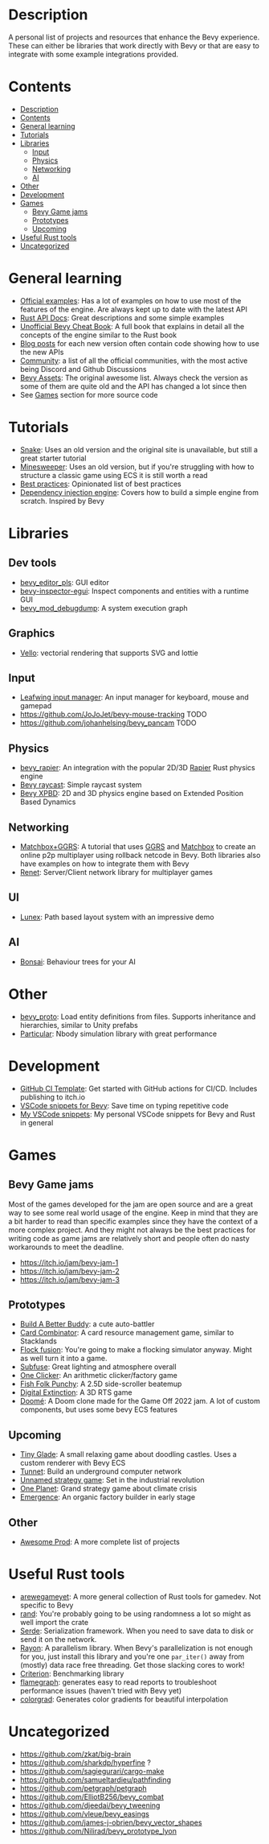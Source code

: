 # Description
A personal list of projects and resources that enhance the Bevy experience. These can either be libraries that work directly with Bevy or that are easy to integrate with some example integrations provided.

# Contents
- [Description](#description)
- [Contents](#contents)
- [General learning](#general-learning)
- [Tutorials](#tutorials)
- [Libraries](#libraries)
  - [Input](#input)
  - [Physics](#physics)
  - [Networking](#networking)
  - [AI](#ai)
- [Other](#other)
- [Development](#development)
- [Games](#games)
  - [Bevy Game jams](#bevy-game-jams)
  - [Prototypes](#prototypes)
  - [Upcoming](#upcoming)
- [Useful Rust tools](#useful-rust-tools)
- [Uncategorized](#uncategorized)

# General learning
- [Official examples](https://github.com/bevyengine/bevy/tree/main/examples): Has a lot of examples on how to use most of the features of the engine. Are always kept up to date with the latest API
- [Rust API Docs](https://docs.rs/bevy/latest/bevy/): Great descriptions and some simple examples
- [Unofficial Bevy Cheat Book](https://bevy-cheatbook.github.io/): A full book that explains in detail all the concepts of the engine similar to the Rust book
- [Blog posts](https://bevyengine.org/news/bevy-0-11) for each new version often contain code showing how to use the new APIs
- [Community](https://bevyengine.org/community/): a list of all the official communities, with the most active being Discord and Github Discussions
- [Bevy Assets](https://bevyengine.org/assets/): The original awesome list. Always check the version as some of them are quite old and the API has changed a lot since then
- See [Games](#games) section for more source code

# Tutorials
- [Snake](https://web.archive.org/web/20230301215439/mbuffett.com/posts/bevy-snake-tutorial/): Uses an old version and the original site is unavailable, but still a great starter tutorial
- [Minesweeper](https://dev.to/qongzi/bevy-minesweeper-introduction-4l7f): Uses an old version, but if you're struggling with how to structure a classic game using ECS it is still worth a read
- [Best practices](https://github.com/tbillington/bevy_best_practices): Opinionated list of best practices
- [Dependency injection engine](https://promethia-27.github.io/dependency_injection_like_bevy_from_scratch/introductions.html): Covers how to build a simple engine from scratch. Inspired by Bevy

# Libraries
## Dev tools
- [bevy_editor_pls](https://github.com/jakobhellermann/bevy_editor_pls): GUI editor
- [bevy-inspector-egui](https://github.com/jakobhellermann/bevy-inspector-egui): Inspect components and entities with a runtime GUI
- [bevy_mod_debugdump](https://github.com/jakobhellermann/bevy_mod_debugdump): A system execution graph

## Graphics
- [Vello](https://github.com/vectorgameexperts/bevy-vello): vectorial rendering that supports SVG and lottie

## Input
- [Leafwing input manager](https://github.com/Leafwing-Studios/leafwing-input-manager): An input manager for keyboard, mouse and gamepad
- https://github.com/JoJoJet/bevy-mouse-tracking TODO
- https://github.com/johanhelsing/bevy_pancam TODO

## Physics
- [bevy_rapier](https://github.com/dimforge/bevy_rapier): An integration with the popular 2D/3D [Rapier](https://rapier.rs/) Rust physics engine
- [Bevy raycast](https://github.com/aevyrie/bevy_mod_raycast): Simple raycast system
- [Bevy XPBD](https://github.com/Jondolf/bevy_xpbd): 2D and 3D physics engine based on Extended Position Based Dynamics

## Networking
- [Matchbox+GGRS](https://johanhelsing.studio/posts/extreme-bevy): A tutorial that uses [GGRS](https://github.com/gschup/ggrs) and [Matchbox](https://github.com/johanhelsing/matchbox) to create an online p2p multiplayer using rollback netcode in Bevy. Both libraries also have examples on how to integrate them with Bevy
- [Renet](https://github.com/lucaspoffo/renet): Server/Client network library for multiplayer games

## UI
- [Lunex](https://github.com/bytestring-net/bevy-lunex): Path based layout system with an impressive demo

## AI
- [Bonsai](https://github.com/Sollimann/bonsai): Behaviour trees for your AI

# Other
- [bevy_proto](https://github.com/MrGVSV/bevy_proto): Load entity definitions from files. Supports inheritance and hierarchies, similar to Unity prefabs
- [Particular](https://github.com/Canleskis/particular): Nbody simulation library with great performance

# Development
- [GitHub CI Template](https://github.com/bevyengine/bevy_github_ci_template): Get started with GitHub actions for CI/CD. Includes publishing to itch.io
- [VSCode snippets for Bevy](https://github.com/pixldev/bevy-snippets): Save time on typing repetitive code
- [My VSCode snippets](https://github.com/d-bucur/dotfiles/blob/main/.config/Code/User/snippets/rust.json): My personal VSCode snippets for Bevy and Rust in general

# Games
## Bevy Game jams
Most of the games developed for the jam are open source and are a great way to see some real world usage of the engine. Keep in mind that they are a bit harder to read than specific examples since they have the context of a more complex project. And they might not always be the best practices for writing code as game jams are relatively short and people often do nasty workarounds to meet the deadline.

- https://itch.io/jam/bevy-jam-1
- https://itch.io/jam/bevy-jam-2
- https://itch.io/jam/bevy-jam-3

## Prototypes
- [Build A Better Buddy](https://github.com/cart/build_a_better_buddy): a cute auto-battler
- [Card Combinator](https://github.com/cart/card_combinator): A card resource management game, similar to Stacklands
- [Flock fusion](https://github.com/paul-hansen/bevy-jam-2): You're going to make a flocking simulator anyway. Might as well turn it into a game.
- [Subfuse](https://dgriffin.itch.io/subfuse): Great lighting and atmosphere overall
- [One Clicker](https://github.com/Red-Teapot/CombinerClicker): An arithmetic clicker/factory game
- [Fish Folk Punchy](https://github.com/fishfolk/punchy): A 2.5D side-scroller beatemup
- [Digital Extinction](https://github.com/DigitalExtinction/Game): A 3D RTS game
- [Doomé](https://github.com/Patryk27/doome): A Doom clone made for the Game Off 2022 jam. A lot of custom components, but uses some bevy ECS features

## Upcoming
- [Tiny Glade](https://store.steampowered.com/app/2198150/Tiny_Glade/): A small relaxing game about doodling castles. Uses a custom renderer with Bevy ECS
- [Tunnet](https://puzzled-squid.itch.io/tunnet): Build an underground computer network
- [Unnamed strategy game](https://mastodon.online/@elmowilk): Set in the industrial revolution
- [One Planet](https://buttondown.email/oneplanet/archive/one-planet-a-climate-strategy-game/): Grand strategy game about climate crisis
- [Emergence](https://github.com/Leafwing-Studios/Emergence): An organic factory builder in early stage

## Other
- [Awesome Prod](https://github.com/Vrixyz/bevy_awesome_prod): A more complete list of projects

# Useful Rust tools
- [arewegameyet](https://arewegameyet.rs/): A more general collection of Rust tools for gamedev. Not specific to Bevy
- [rand](https://github.com/rust-random/rand): You're probably going to be using randomness a lot so might as well import the crate
- [Serde](https://github.com/serde-rs/serde): Serialization framework. When you need to save data to disk or send it on the network.
- [Rayon](https://github.com/rayon-rs/rayon): A parallelism library. When Bevy's parallelization is not enough for you, just install this library and you're one `par_iter()` away from (mostly) data race free threading. Get those slacking cores to work!
- [Criterion](https://github.com/bheisler/criterion.rs): Benchmarking library
- [flamegraph](https://github.com/flamegraph-rs/flamegraph): generates easy to read reports to troubleshoot performance issues (haven't tried with Bevy yet)
- [colorgrad](https://github.com/mazznoer/colorgrad-rs): Generates color gradients for beautiful interpolation

# Uncategorized
- https://github.com/zkat/big-brain
- https://github.com/sharkdp/hyperfine ?
- https://github.com/sagiegurari/cargo-make
- https://github.com/samueltardieu/pathfinding
- https://github.com/petgraph/petgraph
- https://github.com/ElliotB256/bevy_combat
- https://github.com/djeedai/bevy_tweening
- https://github.com/vleue/bevy_easings
- https://github.com/james-j-obrien/bevy_vector_shapes
- https://github.com/Nilirad/bevy_prototype_lyon

